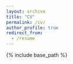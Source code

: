 ```yaml
---
layout: archive
title: "CV"
permalink: /cv/
author_profile: true
redirect_from:
  - /resume
---
```

{% include base_path %}

<object data="/files/YumengZhang-Resume-202410.pdf" type="application/pdf" width="100%" height="100%"> </object>
